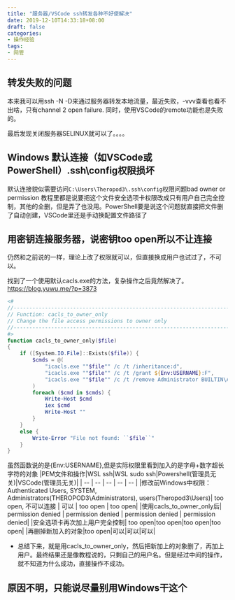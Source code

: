 ```yaml
---
title: "服务器/VSCode ssh转发各种不好使解决"
date: 2019-12-10T14:33:18+08:00
draft: false
categories:
- 操作经验
tags:
- 网管
---
```

## 转发失败的问题

本来我可以用ssh -N -D来通过服务器转发本地流量，最近失败，-vvv查看也看不出啥，只有channel 2 open failure.
同时，使用VSCode的remote功能也是失败的。

最后发现关闭服务器SELINUX就可以了。。。。

## Windows 默认连接（如VSCode或PowerShell）.ssh\config权限损坏

默认连接貌似需要访问`C:\Users\Theropod3\.ssh\config`权限问题bad owner or permission
教程里都是说要把这个文件安全选项卡权限改成只有用户自己完全控制，其他的全删，但是弄了也没用。PowerShell要是说这个问题就直接把文件删了自动创建，VSCode里还是手动换配置文件路径了

## 用密钥连接服务器，说密钥too open所以不让连接

仍然和之前说的一样，理论上改了权限就可以，但直接换成用户也试过了，不可以。

找到了一个使用默认cacls.exe的方法，复杂操作之后竟然解决了。
<https://blog.yuwu.me/?p=3873>

```powershell
<#
//------------------------------------------------------------------------------
// Function: cacls_to_owner_only
// Change the file access permissions to owner only
//------------------------------------------------------------------------------
#>
function cacls_to_owner_only($file)
{
    if ([System.IO.File]::Exists($file)) {
        $cmds = @(
            "icacls.exe ""$file"" /c /t /inheritance:d",
            "icacls.exe ""$file"" /c /t /grant ${Env:USERNAME}:F",
            "icacls.exe ""$file"" /c /t /remove Administrator BUILTIN\Administrators BUILTIN Everyone System Users ""Authenticated Users"""
        )
        foreach ($cmd in $cmds) {
            Write-Host $cmd
            iex $cmd
            Write-Host ""
        }
    }
    else {
        Write-Error "File not found: ``$file``"
    }
}
```

虽然函数说的是{Env:USERNAME},但是实际权限里看到加入的是字母+数字超长字符的对象
|PEM文件和操作|WSL ssh|WSL sudo ssh|Powershell(管理员无关)|VSCode(管理员无关)|
| -- | -- | -- | -- | -- |
|修改前Windows中权限：Authenticated Users, SYSTEM, Administrators(THEROPOD3\Administrators), users(Theropod3\Users)| too open, 不可以连接 | 可以 | too open | too open|
|使用cacls_to_owner_only后| permission denied | permission denied | permission denied | permission denied|
|安全选项卡再次加上用户完全控制| too open|too open|too open|too open|
|再删掉新加入的对象|too open|可以|可以|可以|

- 总结下来，就是用cacls_to_owner_only，然后把新加上的对象删了，再加上用户。最终结果还是像教程说的，只剩自己的用户名。但是经过中间的操作，就不知道为什么成功，直接操作不成功。

## 原因不明，只能说尽量别用Windows干这个
